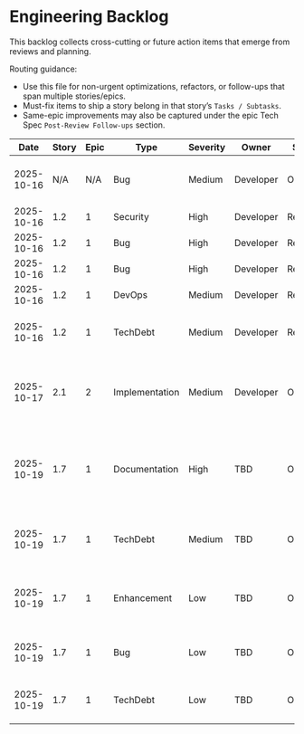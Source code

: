 # Engineering Backlog

This backlog collects cross-cutting or future action items that emerge from reviews and planning.

Routing guidance:

- Use this file for non-urgent optimizations, refactors, or follow-ups that span multiple stories/epics.
- Must-fix items to ship a story belong in that story’s `Tasks / Subtasks`.
- Same-epic improvements may also be captured under the epic Tech Spec `Post-Review Follow-ups` section.

| Date | Story | Epic | Type | Severity | Owner | Status | Notes |
| ---- | ----- | ---- | ---- | -------- | ----- | ------ | ----- |
| 2025-10-16 | N/A | N/A | Bug | Medium | Developer | Open | Fix hydration warning in route test - `src/__tests__/routes/index.test.tsx:18` HTML structure issue (pre-existing, found during Story 1.1 review) |
| 2025-10-16 | 1.2 | 1 | Security | High | Developer | Resolved | Add `.dev.vars`, `.xata/`, `.xatarc` to `.gitignore` - FIXED: Added to .gitignore lines 10-12 |
| 2025-10-16 | 1.2 | 1 | Bug | High | Developer | Resolved | Implement Prisma Client singleton pattern - FIXED: Created `src/lib/db.ts` with singleton implementation |
| 2025-10-16 | 1.2 | 1 | Bug | High | Developer | Resolved | Fix connection pool leak in error paths - FIXED: Singleton pattern manages pool lifecycle |
| 2025-10-16 | 1.2 | 1 | DevOps | Medium | Developer | Resolved | Add `restart: unless-stopped` to Docker Compose - FIXED: Added to docker-compose.yml:7 |
| 2025-10-16 | 1.2 | 1 | TechDebt | Medium | Developer | Resolved | Replace `process.env` with `getContext('cloudflare').env` - ACCEPTED: process.env works in both local and Workers runtimes per TanStack Start design |
| 2025-10-17 | 2.1 | 2 | Implementation | Medium | Developer | Open | Implement Prisma + Cloudflare Workers bundling configuration - Deferred from Story 1.2. Need to configure Vite/Rollup to properly bundle Prisma Client for Workers runtime. Solution is well-documented and doesn't require additional tools like Accelerate or Hyperdrive. |
| 2025-10-19 | 1.7 | 1 | Documentation | High | TBD | Open | Document R2 API environment variables in `.env.example` or `CLAUDE.md`: CLOUDFLARE_ACCOUNT_ID (optional), CLOUDFLARE_API_TOKEN (optional, needs Account Analytics Read permission), R2_BUCKET_NAME (optional, default: "printfarm-files"), R2_STORAGE_LIMIT_BYTES (optional, default: 10GB) |
| 2025-10-19 | 1.7 | 1 | TechDebt | Medium | TBD | Open | Add integration tests for R2 GraphQL API - Create `src/lib/storage/__tests__/usage.integration.test.ts` validating query structure against Cloudflare's schema using staging credentials (prevents breaking changes going undetected) |
| 2025-10-19 | 1.7 | 1 | Enhancement | Low | TBD | Open | Make storage limit configurable - Replace hard-coded FREE_TIER_LIMIT_BYTES constant with R2_STORAGE_LIMIT_BYTES environment variable at `src/lib/storage/usage.ts:53` (supports paid plans without code changes) |
| 2025-10-19 | 1.7 | 1 | Bug | Low | TBD | Open | Enhance connection cleanup error handling - Add try-catch to Prisma/pool cleanup at `src/routes/api/admin/storage.ts:71-74` to prevent masking primary operation errors |
| 2025-10-19 | 1.7 | 1 | TechDebt | Low | TBD | Open | Add JSDoc comments for remaining functions - Document `fetchStorageUsage()` and `StorageCard` component in `src/routes/admin/storage.tsx:19-28, 243-269` |

